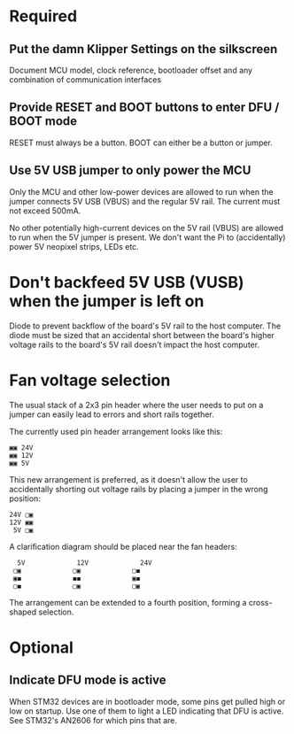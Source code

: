 # Required

## Put the damn Klipper Settings on the silkscreen

Document MCU model, clock reference, bootloader offset and any combination of communication interfaces

## Provide RESET and BOOT buttons to enter DFU / BOOT mode

RESET must always be a button. BOOT can either be a button or jumper.

## Use 5V USB jumper to only power the MCU

Only the MCU and other low-power devices are allowed to run when the jumper connects 5V USB (VBUS) and the regular 5V rail. The current must not exceed
500mA.

No other potentially high-current devices on the 5V rail (VBUS) are allowed to run when the 5V jumper is present.
We don't want the Pi to (accidentally) power 5V neopixel strips, LEDs etc. 

# Don't backfeed 5V USB (VUSB) when the jumper is left on

 Diode to prevent backflow of the board's 5V rail to the host computer. The diode must be sized that an accidental
short between the board's higher voltage rails to the board's 5V rail doesn't impact the host computer.

# Fan voltage selection

The usual stack of a 2x3 pin header where the user needs to put on a jumper can easily lead to errors and short rails together.

The currently used pin header arrangement looks like this:

    ▣▣ 24V
    ▣▣ 12V
    ▣▣ 5V

This new arrangement is preferred, as it doesn't allow the user to accidentally shorting out voltage rails by placing a jumper in the wrong position:

    24V ▢▣
    12V ▣▣
     5V ▢▣ 

A clarification diagram should be placed near the fan headers:

      5V             12V             24V
     ▢▣             ▢▣             ▢◼
     ▣◼             ◼◼             ▣◼
     ▢◼             ▢▣             ▢▣

The arrangement can be extended to a fourth position, forming a cross-shaped selection.

# Optional

## Indicate DFU mode is active

When STM32 devices are in bootloader mode, some pins get pulled high or low on startup. Use one of them to light a LED indicating that DFU is active. See STM32's AN2606 for which pins that are. 
